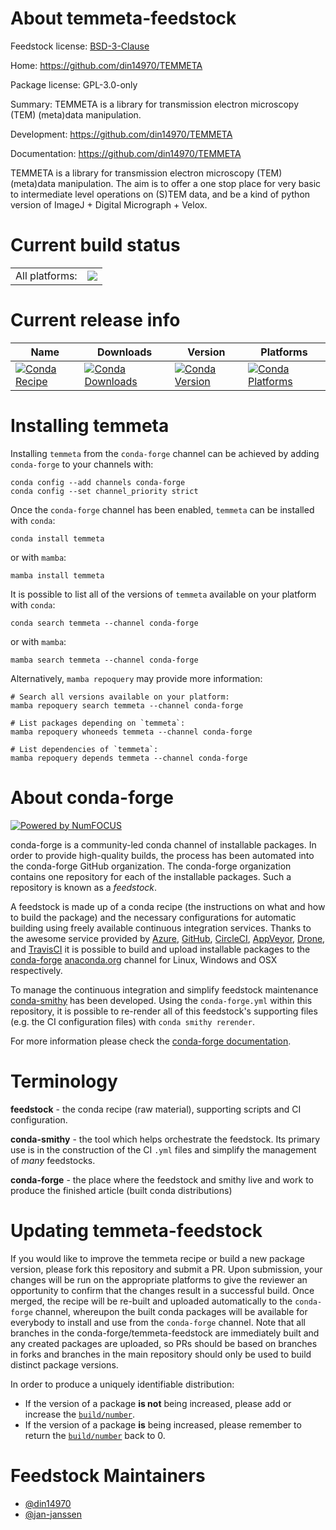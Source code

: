 About temmeta-feedstock
=======================

Feedstock license: [BSD-3-Clause](https://github.com/conda-forge/temmeta-feedstock/blob/main/LICENSE.txt)

Home: https://github.com/din14970/TEMMETA

Package license: GPL-3.0-only

Summary: TEMMETA is a library for transmission electron microscopy (TEM) (meta)data manipulation.

Development: https://github.com/din14970/TEMMETA

Documentation: https://github.com/din14970/TEMMETA

TEMMETA is a library for transmission electron microscopy (TEM)
(meta)data manipulation. The aim is to offer a one stop place for
very basic to intermediate level operations on (S)TEM data, and
be a kind of python version of ImageJ + Digital Micrograph + Velox.


Current build status
====================


<table><tr><td>All platforms:</td>
    <td>
      <a href="https://dev.azure.com/conda-forge/feedstock-builds/_build/latest?definitionId=9572&branchName=main">
        <img src="https://dev.azure.com/conda-forge/feedstock-builds/_apis/build/status/temmeta-feedstock?branchName=main">
      </a>
    </td>
  </tr>
</table>

Current release info
====================

| Name | Downloads | Version | Platforms |
| --- | --- | --- | --- |
| [![Conda Recipe](https://img.shields.io/badge/recipe-temmeta-green.svg)](https://anaconda.org/conda-forge/temmeta) | [![Conda Downloads](https://img.shields.io/conda/dn/conda-forge/temmeta.svg)](https://anaconda.org/conda-forge/temmeta) | [![Conda Version](https://img.shields.io/conda/vn/conda-forge/temmeta.svg)](https://anaconda.org/conda-forge/temmeta) | [![Conda Platforms](https://img.shields.io/conda/pn/conda-forge/temmeta.svg)](https://anaconda.org/conda-forge/temmeta) |

Installing temmeta
==================

Installing `temmeta` from the `conda-forge` channel can be achieved by adding `conda-forge` to your channels with:

```
conda config --add channels conda-forge
conda config --set channel_priority strict
```

Once the `conda-forge` channel has been enabled, `temmeta` can be installed with `conda`:

```
conda install temmeta
```

or with `mamba`:

```
mamba install temmeta
```

It is possible to list all of the versions of `temmeta` available on your platform with `conda`:

```
conda search temmeta --channel conda-forge
```

or with `mamba`:

```
mamba search temmeta --channel conda-forge
```

Alternatively, `mamba repoquery` may provide more information:

```
# Search all versions available on your platform:
mamba repoquery search temmeta --channel conda-forge

# List packages depending on `temmeta`:
mamba repoquery whoneeds temmeta --channel conda-forge

# List dependencies of `temmeta`:
mamba repoquery depends temmeta --channel conda-forge
```


About conda-forge
=================

[![Powered by
NumFOCUS](https://img.shields.io/badge/powered%20by-NumFOCUS-orange.svg?style=flat&colorA=E1523D&colorB=007D8A)](https://numfocus.org)

conda-forge is a community-led conda channel of installable packages.
In order to provide high-quality builds, the process has been automated into the
conda-forge GitHub organization. The conda-forge organization contains one repository
for each of the installable packages. Such a repository is known as a *feedstock*.

A feedstock is made up of a conda recipe (the instructions on what and how to build
the package) and the necessary configurations for automatic building using freely
available continuous integration services. Thanks to the awesome service provided by
[Azure](https://azure.microsoft.com/en-us/services/devops/), [GitHub](https://github.com/),
[CircleCI](https://circleci.com/), [AppVeyor](https://www.appveyor.com/),
[Drone](https://cloud.drone.io/welcome), and [TravisCI](https://travis-ci.com/)
it is possible to build and upload installable packages to the
[conda-forge](https://anaconda.org/conda-forge) [anaconda.org](https://anaconda.org/)
channel for Linux, Windows and OSX respectively.

To manage the continuous integration and simplify feedstock maintenance
[conda-smithy](https://github.com/conda-forge/conda-smithy) has been developed.
Using the ``conda-forge.yml`` within this repository, it is possible to re-render all of
this feedstock's supporting files (e.g. the CI configuration files) with ``conda smithy rerender``.

For more information please check the [conda-forge documentation](https://conda-forge.org/docs/).

Terminology
===========

**feedstock** - the conda recipe (raw material), supporting scripts and CI configuration.

**conda-smithy** - the tool which helps orchestrate the feedstock.
                   Its primary use is in the construction of the CI ``.yml`` files
                   and simplify the management of *many* feedstocks.

**conda-forge** - the place where the feedstock and smithy live and work to
                  produce the finished article (built conda distributions)


Updating temmeta-feedstock
==========================

If you would like to improve the temmeta recipe or build a new
package version, please fork this repository and submit a PR. Upon submission,
your changes will be run on the appropriate platforms to give the reviewer an
opportunity to confirm that the changes result in a successful build. Once
merged, the recipe will be re-built and uploaded automatically to the
`conda-forge` channel, whereupon the built conda packages will be available for
everybody to install and use from the `conda-forge` channel.
Note that all branches in the conda-forge/temmeta-feedstock are
immediately built and any created packages are uploaded, so PRs should be based
on branches in forks and branches in the main repository should only be used to
build distinct package versions.

In order to produce a uniquely identifiable distribution:
 * If the version of a package **is not** being increased, please add or increase
   the [``build/number``](https://docs.conda.io/projects/conda-build/en/latest/resources/define-metadata.html#build-number-and-string).
 * If the version of a package **is** being increased, please remember to return
   the [``build/number``](https://docs.conda.io/projects/conda-build/en/latest/resources/define-metadata.html#build-number-and-string)
   back to 0.

Feedstock Maintainers
=====================

* [@din14970](https://github.com/din14970/)
* [@jan-janssen](https://github.com/jan-janssen/)

